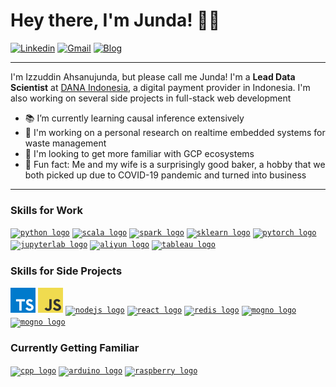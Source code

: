 <!-- Greeting -->
# Hey there, I'm Junda! :wave::smiley:

[![Linkedin](https://img.shields.io/badge/-izzuddinahsanujunda-blue?style=flat&logo=Linkedin&logoColor=white)](https://www.linkedin.com/in/izzuddinahsanujunda/)
[![Gmail](https://img.shields.io/badge/-izzuddin.ahsanujunda@gmail.com-c14438?style=flat&logo=Gmail&logoColor=white)](mailto:izzuddin.ahsanujunda@gmail.com)
[![Blog](https://img.shields.io/badge/-iahsanujunda.github.io-black?style=flat&labelColor=black&logo=github&logoColor=white)](https://iahsanujunda.github.io)

---

<!--Introduction -->
I'm Izzuddin Ahsanujunda, but please call me Junda! I'm a **Lead Data Scientist** at [DANA Indonesia](https://dana.id), a digital payment provider in Indonesia. I'm also working on several side projects in full-stack web development

- 📚 I’m currently learning causal inference extensively
- 🔭 I'm working on a personal research on realtime embedded systems for waste management
- 🌱 I'm looking to get more familiar with GCP ecosystems
- 🍰 Fun fact: Me and my wife is a surprisingly good baker, a hobby that we both picked up due to COVID-19 pandemic and turned into business

---
### Skills for Work
<code><a href="https://www.python.org/"><img height="40" src="https://upload.wikimedia.org/wikipedia/commons/thumb/c/c3/Python-logo-notext.svg/1200px-Python-logo-notext.svg.png" alt="python logo" /></a></code>
<code><a href="https://www.scala-lang.org/"><img height="40" src="https://seeklogo.com/images/S/scala-logo-8570724313-seeklogo.com.png" alt="scala logo" /></a></code>
<code><a href="https://spark.apache.org/"><img height="40" src="https://upload.wikimedia.org/wikipedia/commons/thumb/f/f3/Apache_Spark_logo.svg/1200px-Apache_Spark_logo.svg.png" alt="spark logo" /></a></code>
<code><a href="https://scikit-learn.org/"><img height="40" src="https://upload.wikimedia.org/wikipedia/commons/thumb/0/05/Scikit_learn_logo_small.svg/1280px-Scikit_learn_logo_small.svg.png" alt="sklearn logo" /></a></a></code>
<code><a href="https://pytorch.org/"><img height="40" src="https://upload.wikimedia.org/wikipedia/commons/thumb/1/10/PyTorch_logo_icon.svg/1200px-PyTorch_logo_icon.svg.png" alt="pytorch logo" /></a></code>
<code><a href="https://jupyter.org/"><img height="40" src="https://upload.wikimedia.org/wikipedia/commons/thumb/3/38/Jupyter_logo.svg/1200px-Jupyter_logo.svg.png" alt="jupyterlab logo" /></a></code>
<code><a href="https://www.alibabacloud.com/product/maxcompute"><img height="40" src="https://avatars.githubusercontent.com/u/941070?s=280&v=4" alt="aliyun logo" /></a></code>
<code><a href="https://www.tableau.com/"><img height="40" src="https://cdn.worldvectorlogo.com/logos/tableau-software.svg" alt="tableau logo" /></a></code>

### Skills for Side Projects
<code><a href="https://www.typescriptlang.org/"><img height="40" src="https://raw.githubusercontent.com/github/explore/80688e429a7d4ef2fca1e82350fe8e3517d3494d/topics/typescript/typescript.png" alt="ts logo" /></a></code>
<code><a href="https://www.javascript.com/"><img height="40" src="https://raw.githubusercontent.com/github/explore/80688e429a7d4ef2fca1e82350fe8e3517d3494d/topics/javascript/javascript.png" alt="js logo" /></a></code>
<code><a href="https://nodejs.org/en/"><img height="40" src="https://seeklogo.com/images/N/nodejs-logo-FBE122E377-seeklogo.com.png" alt="nodejs logo" /></a></code>
<code><a href="https://reactjs.org/"><img height="40" src="https://cdn.worldvectorlogo.com/logos/react-1.svg" alt="react logo" /></a></code>
<code><a href="https://redis.io/"><img height="40" src="https://cdn.worldvectorlogo.com/logos/redis.svg" alt="redis logo" /></a></code>
<code><a href="https://www.mongodb.com/"><img height="40" src="https://lh3.googleusercontent.com/proxy/ySJGunBv--aEdMj4l5jjQ8yjedaZqZyLcFvdKiqHo7aNqDllAwtSobJU-jWgcxDpo5_t8dlMj50yc8dnTHZJ9XW2f3VKmaFyWQGNIBLYHizmQT3cry7kvhSfy8PliQ" alt="mogno logo" /></a></code>
<code><a href="https://www.docker.com/"><img height="40" src="https://www.docker.com/sites/default/files/d8/styles/role_icon/public/2019-07/Moby-logo.png?itok=sYH_JEaJ" alt="mogno logo" /></a></code>

### Currently Getting Familiar
<code><a href="https://isocpp.org/"><img height="40" src="https://upload.wikimedia.org/wikipedia/commons/thumb/1/18/ISO_C%2B%2B_Logo.svg/306px-ISO_C%2B%2B_Logo.svg.png" alt="cpp logo" /></a></code>
<code><a href="https://www.arduino.cc/"><img height="40" src="https://upload.wikimedia.org/wikipedia/commons/thumb/8/87/Arduino_Logo.svg/1280px-Arduino_Logo.svg.png" alt="arduino logo" /></a></code>
<code><a href="https://www.raspberrypi.org/"><img height="40" src="https://elinux.org/images/c/cb/Raspberry_Pi_Logo.svg" alt="raspberry logo" /></a></code>

<!-- Comment -->
[comment]: <> (Inspired from:)

[comment]: <> (https://github.com/JoykishanSharma)

[comment]: <> (https://github.com/sw-yx/sw-yx)